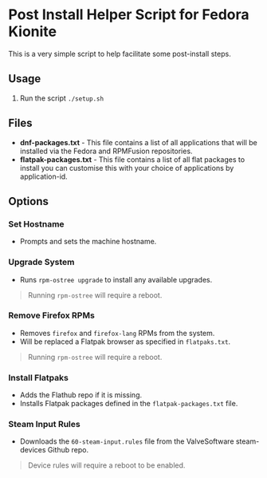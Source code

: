 # Post Install Helper Script for Fedora Kionite

This is a very simple script to help facilitate some post-install steps.

## Usage

1. Run the script `./setup.sh`

## Files

- **dnf-packages.txt** - This file contains a list of all applications that will be installed via the Fedora and RPMFusion repositories.
- **flatpak-packages.txt** - This file contains a list of all flat packages to install you can customise this with your choice of applications by application-id.

## Options

### Set Hostname
  - Prompts and sets the machine hostname.

### Upgrade System
  - Runs `rpm-ostree upgrade` to install any available upgrades.
  > Running `rpm-ostree` will require a reboot.

### Remove Firefox RPMs
- Removes `firefox` and `firefox-lang` RPMs from the system.
- Will be replaced a Flatpak browser as specified in `flatpaks.txt`.
> Running `rpm-ostree` will require a reboot.

### Install Flatpaks
  - Adds the Flathub repo if it is missing.
  - Installs Flatpak packages defined in the `flatpak-packages.txt` file.

### Steam Input Rules
  - Downloads the `60-steam-input.rules` file from the ValveSoftware steam-devices Github repo.
  > Device rules will require a reboot to be enabled.
